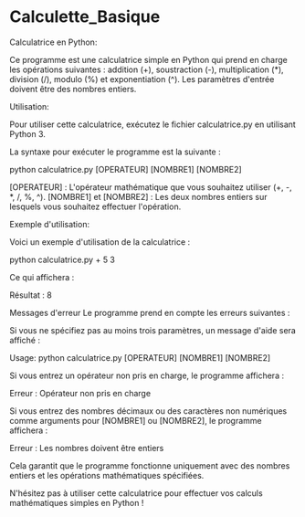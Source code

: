 # Calculette_Basique

Calculatrice en Python:

Ce programme est une calculatrice simple en Python qui prend en charge les opérations suivantes : addition (+), soustraction (-), multiplication (*), division (/), modulo (%) et exponentiation (^). Les paramètres d'entrée doivent être des nombres entiers.

Utilisation:

Pour utiliser cette calculatrice, exécutez le fichier calculatrice.py en utilisant Python 3.

La syntaxe pour exécuter le programme est la suivante :


python calculatrice.py [OPERATEUR] [NOMBRE1] [NOMBRE2]

[OPERATEUR] : L'opérateur mathématique que vous souhaitez utiliser (+, -, *, /, %, ^).
[NOMBRE1] et [NOMBRE2] : Les deux nombres entiers sur lesquels vous souhaitez effectuer l'opération.

Exemple d'utilisation:

Voici un exemple d'utilisation de la calculatrice :

 
python calculatrice.py + 5 3

Ce qui affichera :


Résultat : 8

Messages d'erreur
Le programme prend en compte les erreurs suivantes :

Si vous ne spécifiez pas au moins trois paramètres, un message d'aide sera affiché :


Usage: python calculatrice.py [OPERATEUR] [NOMBRE1] [NOMBRE2]

Si vous entrez un opérateur non pris en charge, le programme affichera :



Erreur : Opérateur non pris en charge

Si vous entrez des nombres décimaux ou des caractères non numériques comme arguments pour [NOMBRE1] ou [NOMBRE2], le programme affichera :

Erreur : Les nombres doivent être entiers

Cela garantit que le programme fonctionne uniquement avec des nombres entiers et les opérations mathématiques spécifiées.

N'hésitez pas à utiliser cette calculatrice pour effectuer vos calculs mathématiques simples en Python !
